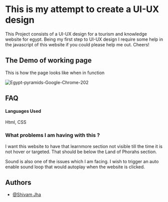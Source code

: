 
# This is my attempt to create a UI-UX design 

This Project consists of a UI-UX design for a tourism and knowledge website for egypt. Being my first step to UI-UX design I require some help in the javascript of this website if you could please help me out. Cheers!
## The Demo of working page

This is how the page looks like when in function

![Egypt-pyramids-Google-Chrome-202](https://user-images.githubusercontent.com/71783722/128968773-021dbadf-6e0c-4019-95dc-10ce2f94e9d4.gif)
## FAQ

#### Languages Used

Html, CSS 

### What problems I am having with this ?

I want this website to have that learnmore section not visible till the time it is not hover or targeted. That should be below the Land of Phorahs section.

Sound is also one of the issues which I am facing. I wish to trigger an auto enable sound loop that would autoplay when the website is clicked.
## Authors

- [@Shivam Jha](https://github.com/shivam-jha2712)

  
